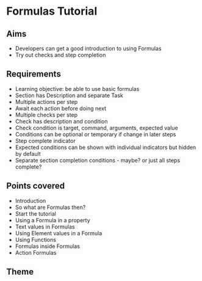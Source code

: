 Formulas Tutorial
=================

Aims
----

- Developers can get a good introduction to using Formulas
- Try out checks and step completion

Requirements
------------

- Learning objective: be able to use basic formulas
- Section has Description and separate Task
- Multiple actions per step
- Await each action before doing next
- Multiple checks per step
- Check has description and condition
- Check condition is target, command, arguments, expected value
- Conditions can be optional or temporary if change in later steps
- Step complete indicator
- Expected conditions can be shown with individual indicators but hidden by default
- Separate section completion conditions - maybe? or just all steps complete?

Points covered
--------------

- Introduction
- So what are Formulas then?
- Start the tutorial
- Using a Formula in a property
- Text values in Formulas
- Using Element values in a Formula
- Using Functions
- Formulas inside Formulas
- Action Formulas

Theme
-----


